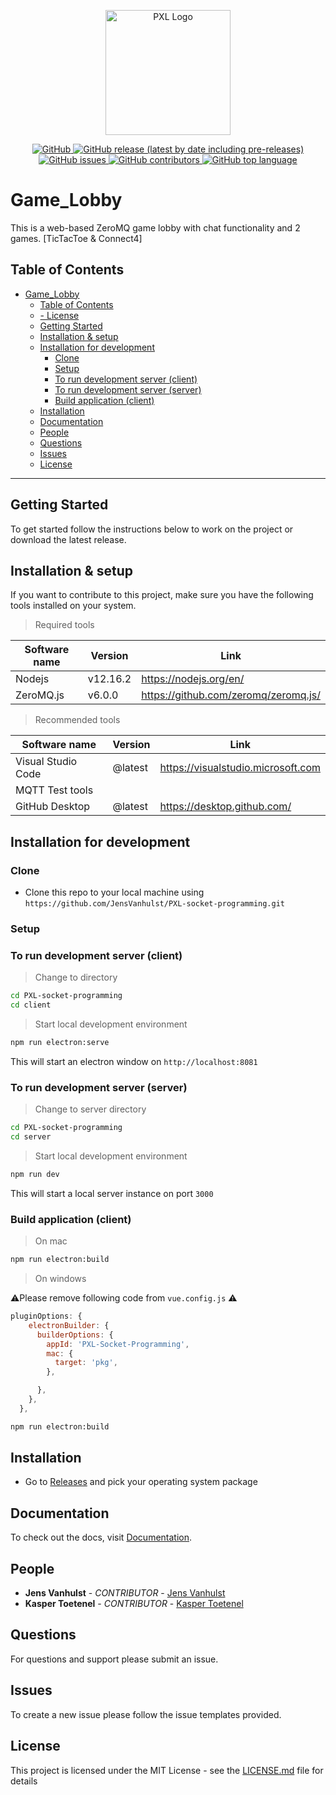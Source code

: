 <p align="center">
  <a href="https://github.com/JensVanhulst/PXL-socket-programming" target="_blank" rel="noopener noreferrer">
    <img width="200" src="https://www.pxl.be/Assets/website/pxl_algemeen/afbeeldingen/grotere_versie/1314_logo_pxl_bol_witrand.png" alt="PXL Logo">
  </a>
</p>

<p align="center">
   <a href="https://opensource.org/licenses/MIT">
    <img alt="GitHub" src="https://img.shields.io/github/license/JensVanhulst/IOT-Dashboard?style=for-the-badge">
  </a>
  <a href="https://github.com/JensVanhulst/PXL_socket-programming/releases">
    <img alt="GitHub release (latest by date including pre-releases)" src="https://img.shields.io/github/v/release/JensVanhulst/PXL-socket-programming?include_prereleases&style=for-the-badge">
  </a>

  <a href="https://github.com/JensVanhulst/PXL_socket-programming/issues">
    <img alt="GitHub issues" src="https://img.shields.io/github/issues/JensVanhulst/PXL-socket-programming?style=for-the-badge">
  </a>

  <a href="https://github.com/JensVanhulst/PXL_socket-programming/graphs/contributors">
    <img alt="GitHub contributors" src="https://img.shields.io/github/contributors/JensVanhulst/PXL-socket-programming?style=for-the-badge" alt="Contributions">
  </a>

  <a href="#">
    <img alt="GitHub top language" src="https://img.shields.io/github/languages/top/JensVanhulst/PXL-socket-programming?style=for-the-badge" alt="Language">
  </a>
</p>



# Game_Lobby
This is a web-based ZeroMQ game lobby with chat functionality and 2 games. [TicTacToe & Connect4] 

## Table of Contents
- [Game_Lobby](#game_lobby)
  - [Table of Contents](#table-of-contents)
  - [- License](#ullilicenseliul)
  - [Getting Started](#getting-started)
  - [Installation & setup](#installation--setup)
  - [Installation for development](#installation-for-development)
    - [Clone](#clone)
    - [Setup](#setup)
    - [To run development server (client)](#to-run-development-server-client)
    - [To run development server (server)](#to-run-development-server-server)
    - [Build application (client)](#build-application-client)
  - [Installation](#installation)
  - [Documentation](#documentation)
  - [People](#people)
  - [Questions](#questions)
  - [Issues](#issues)
  - [License](#license)
---

## Getting Started

To get started follow the instructions below to work on the project or download the latest release.

## Installation & setup
If you want to contribute to this project, 
make sure you have the following tools installed on your system.

> Required tools

| Software name  | Version  | Link                                 |
|----------------|----------| ------------------------------------ |
| Nodejs         | v12.16.2 | https://nodejs.org/en/               |
| ZeroMQ.js      | v6.0.0   | https://github.com/zeromq/zeromq.js/ |
> Recommended tools

| Software name      | Version | Link                               |
|--------------------|---------| ---------------------------------- |
| Visual Studio Code | @latest | https://visualstudio.microsoft.com |
| MQTT Test tools    |         |                                    |
| GitHub Desktop     | @latest | https://desktop.github.com/        |

## Installation for development

### Clone

- Clone this repo to your local machine using `https://github.com/JensVanhulst/PXL-socket-programming.git`

### Setup

### To run development server (client)

> Change to directory

```sh
cd PXL-socket-programming
cd client
```
> Start local development environment

```sh
npm run electron:serve
```

This will start an electron window on `http://localhost:8081`


### To run development server (server)

> Change to server directory

```sh
cd PXL-socket-programming
cd server
```
> Start local development environment

```sh
npm run dev
```

This will start a local server instance on port `3000`

### Build application (client)

> On mac
```sh
npm run electron:build
```

> On windows

⚠️Please remove following code from `vue.config.js` ⚠️

```js 
pluginOptions: {
    electronBuilder: {
      builderOptions: {
        appId: 'PXL-Socket-Programming',
        mac: {
          target: 'pkg',
        },

      },
    },
  },
```


```sh
npm run electron:build
```


## Installation 
  - Go to [Releases](https://github.com/JensVanhulst/PXL-socket-programming/releases) and pick your operating system package


## Documentation

To check out the docs, visit [Documentation](https://github.com/JensVanhulst/PXL-socket-programming/wiki).


## People

- **Jens Vanhulst** - _CONTRIBUTOR_ - [Jens Vanhulst](https://github.com/JensVanhulst)
- **Kasper Toetenel** - _CONTRIBUTOR_ - [Kasper Toetenel](https://github.com/SheldonPi1999)

## Questions

For questions and support please submit an issue.

## Issues

To create a new issue please follow the issue templates provided.

## License

This project is licensed under the MIT License - see the [LICENSE.md](LICENSE.md) file for details
